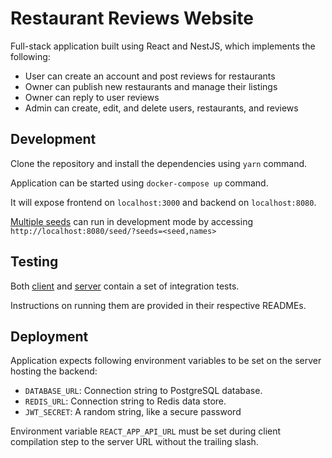 # Restaurant Reviews Website

Full-stack application built using React and NestJS, which implements the following:

- User can create an account and post reviews for restaurants
- Owner can publish new restaurants and manage their listings
- Owner can reply to user reviews
- Admin can create, edit, and delete users, restaurants, and reviews

## Development

Clone the repository and install the dependencies using `yarn` command.

Application can be started using `docker-compose up` command.

It will expose frontend on `localhost:3000` and backend on `localhost:8080`.

[Multiple seeds](./server/test/seed) can run in development mode by accessing `http://localhost:8080/seed/?seeds=<seed,names>`

## Testing

Both [client](./client) and [server](./server) contain a set of integration tests. 

Instructions on running them are provided in their respective READMEs.

## Deployment

Application expects following environment variables to be set on the server hosting the backend:

- `DATABASE_URL`: Connection string to PostgreSQL database.
- `REDIS_URL`: Connection string to Redis data store.
- `JWT_SECRET`: A random string, like a secure password

Environment variable `REACT_APP_API_URL` must be set during client compilation step to the server URL without the trailing slash.
